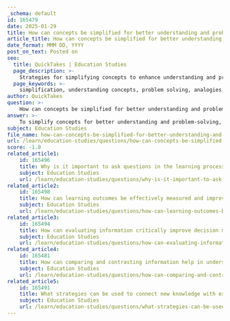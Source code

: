 ```yaml
---
_schema: default
id: 165479
date: 2025-01-29
title: How can concepts be simplified for better understanding and problem solving?
article_title: How can concepts be simplified for better understanding and problem solving?
date_format: MMM DD, YYYY
post_on_text: Posted on
seo:
  title: QuickTakes | Education Studies
  page_description: >-
    Strategies for simplifying concepts to enhance understanding and problem-solving skills in education, including the use of analogies, breakdown of information, active learning, and real-world applications.
  page_keywords: >-
    simplification, understanding concepts, problem solving, analogies, metaphors, breakdown information, visual aids, active learning, summarization, feedback, real-world applications, practice, repetition, education strategies, cognitive processes
author: QuickTakes
question: >-
    How can concepts be simplified for better understanding and problem solving?
answer: >-
    To simplify concepts for better understanding and problem-solving, several strategies can be employed that align with higher-order learning and cognitive processes. Here are some effective methods:\n\n1. **Use of Analogies and Metaphors**: Relating new concepts to familiar ideas can help learners grasp complex topics. For example, explaining polynomial division by comparing it to long division with numbers can make the process more relatable.\n\n2. **Breaking Down Information**: Decomposing complex ideas into smaller, manageable parts allows learners to focus on one aspect at a time. For instance, when teaching the rules of exponents, start with basic operations before moving to more complex applications.\n\n3. **Visual Aids**: Utilizing graphs, charts, and diagrams can enhance understanding. Visual representations of mathematical concepts, such as the relationship between different functions or the process of simplifying expressions, can make abstract ideas more concrete.\n\n4. **Active Learning Techniques**: Engaging students through problem-solving exercises, group discussions, and hands-on activities can reinforce understanding. For example, applying exponent rules in practical scenarios helps solidify the concepts.\n\n5. **Summarization and Reflection**: Encouraging learners to summarize what they have learned in their own words can aid retention. Techniques such as creating outlines or bullet points can help distill complex information into key takeaways.\n\n6. **Clarification and Feedback**: Providing opportunities for students to ask questions and receive feedback can prevent misunderstandings. Regular check-ins during lessons can help clarify doubts and reinforce learning.\n\n7. **Real-World Applications**: Demonstrating how concepts apply to real-life situations can enhance relevance and motivation. For example, showing how polynomial division is used in engineering or physics can connect theoretical knowledge to practical use.\n\n8. **Practice and Repetition**: Regular practice is essential for mastery. Encouraging students to work through various problems, including those that apply exponent rules or polynomial division, helps solidify their understanding.\n\nBy implementing these strategies, educators can facilitate a deeper understanding of concepts, enhance problem-solving skills, and promote critical thinking among learners. This approach not only aids in information retention but also fosters knowledge integration across different subjects
subject: Education Studies
file_name: how-can-concepts-be-simplified-for-better-understanding-and-problem-solving.md
url: /learn/education-studies/questions/how-can-concepts-be-simplified-for-better-understanding-and-problem-solving
score: -1.0
related_article1:
    id: 165496
    title: Why is it important to ask questions in the learning process?
    subject: Education Studies
    url: /learn/education-studies/questions/why-is-it-important-to-ask-questions-in-the-learning-process
related_article2:
    id: 165498
    title: How can learning outcomes be effectively measured and improved?
    subject: Education Studies
    url: /learn/education-studies/questions/how-can-learning-outcomes-be-effectively-measured-and-improved
related_article3:
    id: 165494
    title: How can evaluating information critically improve decision making?
    subject: Education Studies
    url: /learn/education-studies/questions/how-can-evaluating-information-critically-improve-decision-making
related_article4:
    id: 165481
    title: How can comparing and contrasting information help in understanding the relationship between information?
    subject: Education Studies
    url: /learn/education-studies/questions/how-can-comparing-and-contrasting-information-help-in-understanding-the-relationship-between-information
related_article5:
    id: 165491
    title: What strategies can be used to connect new knowledge with existing knowledge?
    subject: Education Studies
    url: /learn/education-studies/questions/what-strategies-can-be-used-to-connect-new-knowledge-with-existing-knowledge
---
```


&nbsp;